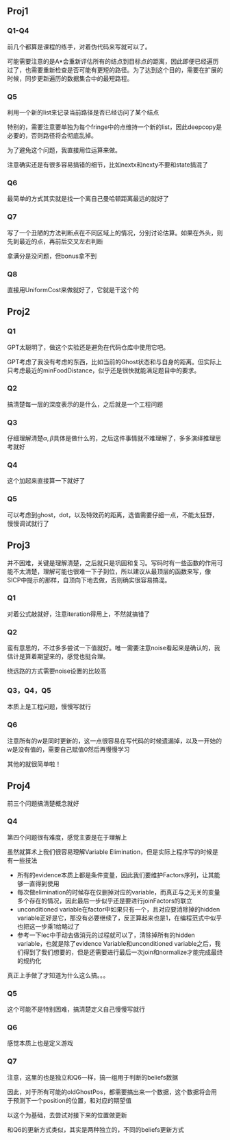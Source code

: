## Proj1
### Q1-Q4
前几个都算是课程的练手，对着伪代码来写就可以了。

可能需要注意的是A*会重新评估所有的结点到目标点的距离，因此即便已经遍历过了，也需要重新检查是否可能有更短的路径。为了达到这个目的，需要在扩展的时候，同步更新遍历的数据集合中的最短路程。

### Q5
利用一个新的list来记录当前路径是否已经访问了某个结点

特别的，需要注意要单独为每个fringe中的点维持一个新的list，因此deepcopy是必要的，否则路径将会彻底乱掉。

为了避免这个问题，我直接用位运算来做。

注意确实还是有很多容易搞错的细节，比如nextx和nexty不要和state搞混了
### Q6
最简单的方式其实就是找一个离自己曼哈顿距离最远的就好了

### Q7
写了一个丑陋的方法判断点在不同区域上的情况，分别讨论估算。如果在外头，则先到最近的点，再前后交叉左右判断

拿满分是没问题，但bonus拿不到
### Q8
直接用UniformCost来做就好了，它就是干这个的

## Proj2
### Q1
GPT太聪明了，做这个实验还是避免在代码仓库中使用它吧。

GPT考虑了我没有考虑的东西，比如当前的Ghost状态和与自身的距离。但实际上只考虑最近的minFoodDistance，似乎还是很快就能满足题目中的要求。
### Q2  
搞清楚每一层的深度表示的是什么，之后就是一个工程问题

### Q3
仔细理解清楚$\alpha, \beta$具体是做什么的，之后这件事情就不难理解了，多多演绎推理思考就好

### Q4
这个加起来直接算一下就好了

### Q5
可以考虑到ghost，dot，以及特效药的距离，选值需要仔细一点，不能太狂野，慢慢调试就行了

## Proj3
并不困难，关键是理解清楚，之后就只是巩固和复习。写码时有一些函数的作用可能不太清楚，理解可能也很难一下子到位，所以建议从最顶层的函数来写，像SICP中提示的那样，自顶向下地去做，否则确实很容易搞混。
### Q1
对着公式敲就好，注意iteration得用上，不然就搞错了
### Q2
蛮有意思的，不过多多尝试一下值就好。唯一需要注意noise看起来是确认的，我估计是算着期望来的，感觉也挺合理。

绕远路的方式需要noise设置的比较高
### Q3，Q4，Q5
本质上是工程问题，慢慢写就行
### Q6
注意所有的w是同时更新的，这一点很容易在写代码的时候遗漏掉，以及一开始的w是没有值的，需要自己赋值0然后再慢慢学习

其他的就很简单啦！

## Proj4
前三个问题搞清楚概念就好

### Q4
第四个问题很有难度，感觉主要是在于理解上

虽然就算术上我们很容易理解Variable Elimination，但是实际上程序写的时候是有一些技法
- 所有的evidence本质上都是条件变量，因此我们要维护Factors序列，让其能够一直得到使用
- 每次做elimination的时候存在仅删掉对应的variable，而真正与之无关的变量多个存在的情况，因此最后一步似乎还是要进行joinFactors的联立
- unconditioned variable在factor中如果只有一个，且对应要消除掉的hidden variable正好是它，那没有必要继续了，反正算起来也是1，在编程范式中似乎也把这一步乘1给略过了
- 参考一下lec中手动去做消元的过程就可以了，清除掉所有的hidden variable，也就是除了evidence Variable和unconditioned variable之后，我们得到了我们想要的，但是还需要进行最后一次join和normalize才能完成最终的规约化

真正上手做了才知道为什么这么搞。。。

### Q5
这个可能不是特别困难，搞清楚定义自己慢慢写就行
### Q6
感觉本质上也是定义游戏
### Q7
注意，这里的也是独立和Q6一样，搞一组用于判断的beliefs数据

因此，对于所有可能的oldGhostPos，都需要搞出来一个数据，这个数据将会用于预测下一个position的位置，和对应的期望值

以这个为基础，去尝试对接下来的位置做更新

和Q6的更新方式类似，其实是两种独立的，不同的beliefs更新方式